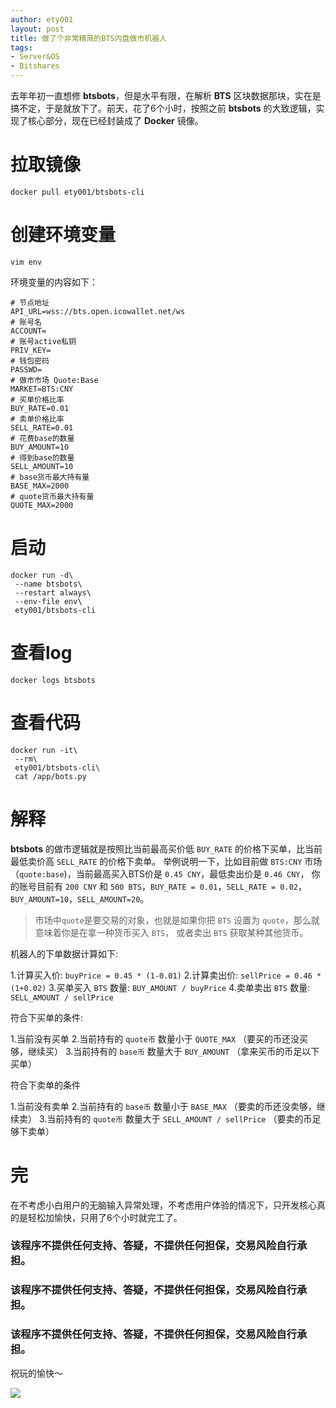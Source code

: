 ```yaml
---
author: ety001
layout: post
title: 做了个非常精简的BTS内盘做市机器人
tags:
- Server&OS
- Bitshares
---
```



去年年初一直想修 **btsbots**，但是水平有限，在解析 **BTS** 区块数据那块，实在是搞不定，于是就放下了。前天，花了6个小时，按照之前 **btsbots** 的大致逻辑，实现了核心部分，现在已经封装成了 **Docker** 镜像。

# 拉取镜像
```
docker pull ety001/btsbots-cli
```

# 创建环境变量
```
vim env
```
环境变量的内容如下：
```
# 节点地址
API_URL=wss://bts.open.icowallet.net/ws
# 账号名
ACCOUNT=
# 账号active私钥
PRIV_KEY=
# 钱包密码
PASSWD=
# 做市市场 Quote:Base
MARKET=BTS:CNY
# 买单价格比率
BUY_RATE=0.01
# 卖单价格比率
SELL_RATE=0.01
# 花费base的数量
BUY_AMOUNT=10
# 得到base的数量
SELL_AMOUNT=10
# base货币最大持有量
BASE_MAX=2000
# quote货币最大持有量
QUOTE_MAX=2000
```

# 启动
```
docker run -d\
 --name btsbots\
 --restart always\
 --env-file env\
 ety001/btsbots-cli
```

# 查看log
```
docker logs btsbots
```

# 查看代码
```
docker run -it\
 --rm\
 ety001/btsbots-cli\
 cat /app/bots.py
```

# 解释
**btsbots** 的做市逻辑就是按照比当前最高买价低 `BUY_RATE` 的价格下买单，比当前最低卖价高 `SELL_RATE` 的价格下卖单。
举例说明一下，比如目前做 `BTS:CNY` 市场（`quote:base`)，当前最高买入BTS价是 `0.45 CNY`，最低卖出价是 `0.46 CNY`，
你的账号目前有 `200 CNY` 和 `500 BTS`，`BUY_RATE = 0.01`，`SELL_RATE = 0.02`，`BUY_AMOUNT=10`，`SELL_AMOUNT=20`。

> 市场中`quote`是要交易的对象，也就是如果你把 `BTS` 设置为 `quote`，那么就意味着你是在拿一种货币买入 `BTS`，
> 或者卖出 `BTS` 获取某种其他货币。

机器人的下单数据计算如下:

1.计算买入价: `buyPrice = 0.45 * (1-0.01)`
2.计算卖出价: `sellPrice = 0.46 * (1+0.02)`
3.买单买入 `BTS` 数量: `BUY_AMOUNT / buyPrice`
4.卖单卖出 `BTS` 数量: `SELL_AMOUNT / sellPrice`

符合下买单的条件:

1.当前没有买单
2.当前持有的 `quote币` 数量小于 `QUOTE_MAX` （要买的币还没买够，继续买）
3.当前持有的 `base币` 数量大于 `BUY_AMOUNT` （拿来买币的币足以下买单）

符合下卖单的条件

1.当前没有卖单
2.当前持有的 `base币` 数量小于 `BASE_MAX` （要卖的币还没卖够，继续卖）
3.当前持有的 `quote币` 数量大于 `SELL_AMOUNT / sellPrice` （要卖的币足够下卖单）

# 完

在不考虑小白用户的无脑输入异常处理，不考虑用户体验的情况下，只开发核心真的是轻松加愉快，只用了6个小时就完工了。

### 该程序不提供任何支持、答疑，不提供任何担保，交易风险自行承担。
### 该程序不提供任何支持、答疑，不提供任何担保，交易风险自行承担。
### 该程序不提供任何支持、答疑，不提供任何担保，交易风险自行承担。

祝玩的愉快～

![](http://image2.135editor.com/cache/remote/aHR0cHM6Ly9tbWJpei5xcGljLmNuL21tYml6X3BuZy91TjFMSWF2N29KOFc2ZHVCMU5samNoUWliaWNwczRlQTNoYnR2WnJRbENRODROUFRBN3RFdDZvSkxYeGlhUFdsSDlkNlFKV1pLbHdNUzJEQWhXMEgxMGZwZy8wP3d4X2ZtdD1wbmc)
